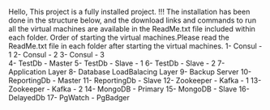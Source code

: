Hello, 
   This project is a fully installed project. !!!  The installation has been done in the structure below, and the download links and commands to run all the virtual machines are available in the ReadMe.txt file included within each folder.
   Order of starting the virtual machines.Please read the ReadMe.txt file in each folder after starting the virtual machines.
   1- Consul - 1 
   2- Consul - 2
   3- Consul - 3  
   4- TestDb - Master
   5- TestDb - Slave - 1
   6- TestDb - Slave - 2
   7- Application Layer
   8- Database LoadBalacing Layer
   9- Backup Server
   10- ReportingDb - Master
   11- ReportingDb - Slave
   12- Zookeeper - Kafka - 1
   13- Zookeeper - Kafka - 2
   14- MongoDB - Primary
   15- MongoDB - Slave
   16- DelayedDb
   17- PgWatch - PgBadger 
   
